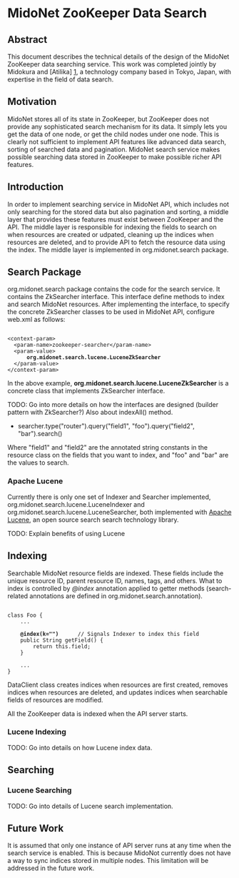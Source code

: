 # MidoNet ZooKeeper Data Search

## Abstract

This document describes the technical details of the design of the MidoNet
ZooKeeper data searching service.  This work was completed jointly by Midokura
and [Atilika] [1], a technology company based in Tokyo, Japan, with expertise in
the field of data search.


## Motivation

MidoNet stores all of its state in ZooKeeper, but ZooKeeper does not provide any
sophisticated search mechanism for its data.  It simply lets you get the data of
one node, or get the child nodes under one node.  This is clearly not sufficient
to implement API features like advanced data search, sorting of searched data
and pagination.  MidoNet search service makes possible searching data stored in
ZooKeeper to make possible richer API features.


## Introduction

In order to implement searching service in MidoNet API, which includes not only
searching for the stored data but also pagination and sorting, a middle layer
that provides these features must exist between ZooKeeper and the API.  The
middle layer is responsible for indexing the fields to search on when resources
are created or udpated, cleaning up the indices when resources are deleted, and
to provide API to fetch the resource data using the index.  The middle layer is
implemented in org.midonet.search package.


## Search Package

org.midonet.search package contains the code for the search service.  It
contains the ZkSearcher interface.  This interface define methods to
index and search MidoNet resources.  After implementing the interface, to
specify the concrete ZkSearcher classes to be used in MidoNet API,
configure web.xml as follows:

<pre><code>
&lt;context-param&gt;
  &lt;param-name&gt;zookeeper-searcher&lt;/param-name&gt;
  &lt;param-value&gt;
      <b>org.midonet.search.lucene.LuceneZkSearcher</b>
  &lt;/param-value&gt;
&lt;/context-param&gt;
</code></pre>

In the above example, <b>org.midonet.search.lucene.LuceneZkSearcher</b> is a
concrete class that implements ZkSearcher interface.

TODO: Go into more details on how the interfaces are designed (builder pattern
with ZkSearcher?)  Also about indexAll() method.

* searcher.type("router").query("field1", "foo").query("field2", "bar").search()

Where "field1" and "field2" are the annotated string constants in the resource
class on the fields that you want to index, and "foo" and "bar" are the values
to search.


### Apache Lucene

Currently there is only one set of Indexer and Searcher implemented,
org.midonet.search.lucene.LuceneIndexer and
org.midonet.search.lucene.LuceneSearcher, both implemented with
[Apache Lucene][2], an open source search search technology library.

TODO: Explain benefits of using Lucene


## Indexing

Searchable MidoNet resource fields are indexed.  These fields include the
unique resource ID, parent resource ID, names, tags, and others.  What to
index is controlled by <i>@index</i> annotation applied to getter methods
(search-related annotations are defined in org.midonet.search.annotation).

<pre><code>
class Foo {
    ...

    <b>@index(k="")</b>      // Signals Indexer to index this field
    public String getField() {
        return this.field;
    }

    ...
}
</code></pre>



DataClient class creates indices when resources are first created, removes
indices when resources are deleted, and updates indices when searchable
fields of resources are modified.

All the ZooKeeper data is indexed when the API server starts.

### Lucene Indexing

TODO: Go into details on how Lucene index data.


## Searching


### Lucene Searching

TODO: Go into details of Lucene search implementation.

## Future Work

It is assumed that only one instance of API server runs at any time when the
search service is enabled.  This is because MidoNot currently does not have a
way to sync indices stored in multiple nodes.  This limitation will be addressed
in the future work.

[1]: http://www.atilika.com/
[2]: http://lucene.apache.org/